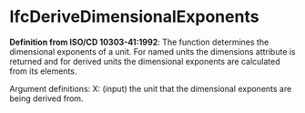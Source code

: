 # IfcDeriveDimensionalExponents

**Definition from ISO/CD 10303-41:1992**: The function determines the dimensional exponents of a unit. For named units the dimensions attribute is returned and for derived units the dimensional exponents are calculated from its elements.

Argument definitions:
X: (input) the unit that the dimensional exponents are being derived from.
